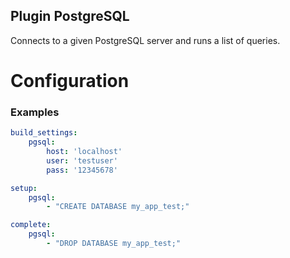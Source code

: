 Plugin PostgreSQL
-----------------

Connects to a given PostgreSQL server and runs a list of queries.

Configuration
=============

### Examples

```yaml
build_settings:
    pgsql:
        host: 'localhost'
        user: 'testuser'
        pass: '12345678'

setup:
    pgsql:
        - "CREATE DATABASE my_app_test;"

complete:
    pgsql:
        - "DROP DATABASE my_app_test;"
```

